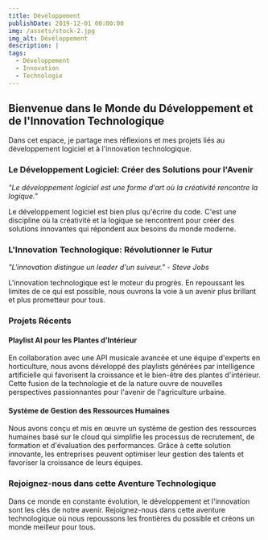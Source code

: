 ```yaml
---
title: Dévéloppement
publishDate: 2019-12-01 00:00:00
img: /assets/stock-2.jpg
img_alt: Dévéloppement
description: |
tags:
  - Développement
  - Innovation
  - Technologie
---
```



## Bienvenue dans le Monde du Développement et de l'Innovation Technologique

Dans cet espace, je partage mes réflexions et mes projets liés au développement logiciel et à l'innovation technologique.

### Le Développement Logiciel: Créer des Solutions pour l'Avenir

*"Le développement logiciel est une forme d'art où la créativité rencontre la logique."*

Le développement logiciel est bien plus qu'écrire du code. C'est une discipline où la créativité et la logique se rencontrent pour créer des solutions innovantes qui répondent aux besoins du monde moderne.

### L'Innovation Technologique: Révolutionner le Futur

*"L'innovation distingue un leader d'un suiveur." - Steve Jobs*

L'innovation technologique est le moteur du progrès. En repoussant les limites de ce qui est possible, nous ouvrons la voie à un avenir plus brillant et plus prometteur pour tous.

### Projets Récents

#### Playlist AI pour les Plantes d'Intérieur

En collaboration avec une API musicale avancée et une équipe d'experts en horticulture, nous avons développé des playlists générées par intelligence artificielle qui favorisent la croissance et le bien-être des plantes d'intérieur. Cette fusion de la technologie et de la nature ouvre de nouvelles perspectives passionnantes pour l'avenir de l'agriculture urbaine.

#### Système de Gestion des Ressources Humaines

Nous avons conçu et mis en œuvre un système de gestion des ressources humaines basé sur le cloud qui simplifie les processus de recrutement, de formation et d'évaluation des performances. Grâce à cette solution innovante, les entreprises peuvent optimiser leur gestion des talents et favoriser la croissance de leurs équipes.

### Rejoignez-nous dans cette Aventure Technologique

Dans ce monde en constante évolution, le développement et l'innovation sont les clés de notre avenir. Rejoignez-nous dans cette aventure technologique où nous repoussons les frontières du possible et créons un monde meilleur pour tous.


